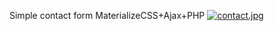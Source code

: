 ﻿Simple contact form MaterializeCSS+Ajax+PHP
[![contact.jpg](https://s1.postimg.org/7trau2an1b/contact.jpg)](https://postimg.org/image/189h316l23/)